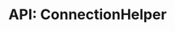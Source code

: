 ---
comment: "/**\n * The helper class for Connections\n *\n * @memberof HashBrown.Common.Helpers\n */"
meta:
    range:
        - 157
        - 4189
    filename: ConnectionHelper.js
    lineno: 10
    columnno: 0
    path: /home/mrzapp/Development/Web/hashbrown-cms/src/Common/Helpers
    code:
        id: astnode100043405
        name: ConnectionHelper
        type: ClassDeclaration
        paramnames: []
classdesc: 'The helper class for Connections'
memberof: HashBrown.Common.Helpers
name: ConnectionHelper
longname: HashBrown.Common.Helpers.ConnectionHelper
kind: class
scope: static
methods:
    -
        comment: "/**\n     * Gets all connections\n     *\n     * @param {String} project\n     * @param {String} environment\n     *\n     * @returns {Promise(Array)} connections\n     */"
        meta:
            range:
                - 355
                - 548
            filename: ConnectionHelper.js
            lineno: 19
            columnno: 4
            path: /home/mrzapp/Development/Web/hashbrown-cms/src/Common/Helpers
            code:
                id: astnode100043408
                name: ConnectionHelper.getAllConnections
                type: MethodDefinition
                paramnames:
                    - project
                    - environment
            vars:
                "": null
        description: 'Gets all connections'
        params:
            -
                type:
                    names:
                        - String
                name: project
            -
                type:
                    names:
                        - String
                name: environment
        returns:
            -
                type:
                    names:
                        - Promise(Array)
                description: connections
        name: getAllConnections
        longname: HashBrown.Common.Helpers.ConnectionHelper.getAllConnections
        kind: function
        memberof: HashBrown.Common.Helpers.ConnectionHelper
        scope: static
    -
        comment: "/**\n     * Sets the Template provider\n     *\n     * @param {String} project\n     * @param {String} environment\n     * @param {String} id\n     *\n     * @return {Promise} Promise\n     */"
        meta:
            range:
                - 747
                - 1246
            filename: ConnectionHelper.js
            lineno: 35
            columnno: 4
            path: /home/mrzapp/Development/Web/hashbrown-cms/src/Common/Helpers
            code:
                id: astnode100043431
                name: ConnectionHelper.setTemplateProvider
                type: MethodDefinition
                paramnames:
                    - project
                    - environment
                    - id
            vars:
                "": null
        description: 'Sets the Template provider'
        params:
            -
                type:
                    names:
                        - String
                name: project
            -
                type:
                    names:
                        - String
                name: environment
            -
                type:
                    names:
                        - String
                name: id
                defaultvalue: null
        returns:
            -
                type:
                    names:
                        - Promise
                description: Promise
        name: setTemplateProvider
        longname: HashBrown.Common.Helpers.ConnectionHelper.setTemplateProvider
        kind: function
        memberof: HashBrown.Common.Helpers.ConnectionHelper
        scope: static
    -
        comment: "/**\n     * Gets the Template provider\n     *\n     * @param {String} project\n     * @param {String} environment\n     *\n     * @return {Promise} Connection object\n     */"
        meta:
            range:
                - 1425
                - 2381
            filename: ConnectionHelper.js
            lineno: 56
            columnno: 4
            path: /home/mrzapp/Development/Web/hashbrown-cms/src/Common/Helpers
            code:
                id: astnode100043495
                name: ConnectionHelper.getTemplateProvider
                type: MethodDefinition
                paramnames:
                    - project
                    - environment
            vars:
                "": null
        description: 'Gets the Template provider'
        params:
            -
                type:
                    names:
                        - String
                name: project
            -
                type:
                    names:
                        - String
                name: environment
        returns:
            -
                type:
                    names:
                        - Promise
                description: 'Connection object'
        name: getTemplateProvider
        longname: HashBrown.Common.Helpers.ConnectionHelper.getTemplateProvider
        kind: function
        memberof: HashBrown.Common.Helpers.ConnectionHelper
        scope: static
    -
        comment: "/**\n     * Sets the Media provider\n     *\n     * @param {String} project\n     * @param {String} environment\n     * @param {String} id\n     *\n     * @return {Promise} Promise\n     */"
        meta:
            range:
                - 2573
                - 3066
            filename: ConnectionHelper.js
            lineno: 93
            columnno: 4
            path: /home/mrzapp/Development/Web/hashbrown-cms/src/Common/Helpers
            code:
                id: astnode100043588
                name: ConnectionHelper.setMediaProvider
                type: MethodDefinition
                paramnames:
                    - project
                    - environment
                    - id
            vars:
                "": null
        description: 'Sets the Media provider'
        params:
            -
                type:
                    names:
                        - String
                name: project
            -
                type:
                    names:
                        - String
                name: environment
            -
                type:
                    names:
                        - String
                name: id
                defaultvalue: null
        returns:
            -
                type:
                    names:
                        - Promise
                description: Promise
        name: setMediaProvider
        longname: HashBrown.Common.Helpers.ConnectionHelper.setMediaProvider
        kind: function
        memberof: HashBrown.Common.Helpers.ConnectionHelper
        scope: static
    -
        comment: "/**\n     * Gets the Media provider\n     *\n     * @param {String} project\n     * @param {String} environment\n     *\n     * @return {Promise} Connection object\n     */"
        meta:
            range:
                - 3242
                - 4187
            filename: ConnectionHelper.js
            lineno: 114
            columnno: 4
            path: /home/mrzapp/Development/Web/hashbrown-cms/src/Common/Helpers
            code:
                id: astnode100043652
                name: ConnectionHelper.getMediaProvider
                type: MethodDefinition
                paramnames:
                    - project
                    - environment
            vars:
                "": null
        description: 'Gets the Media provider'
        params:
            -
                type:
                    names:
                        - String
                name: project
            -
                type:
                    names:
                        - String
                name: environment
        returns:
            -
                type:
                    names:
                        - Promise
                description: 'Connection object'
        name: getMediaProvider
        longname: HashBrown.Common.Helpers.ConnectionHelper.getMediaProvider
        kind: function
        memberof: HashBrown.Common.Helpers.ConnectionHelper
        scope: static
shortname: ConnectionHelper
layout: docPage
permalink: /docs/hashbrown/common/helpers/connectionhelper/
title: 'API: ConnectionHelper'
description: 'The helper class for Connections'

---